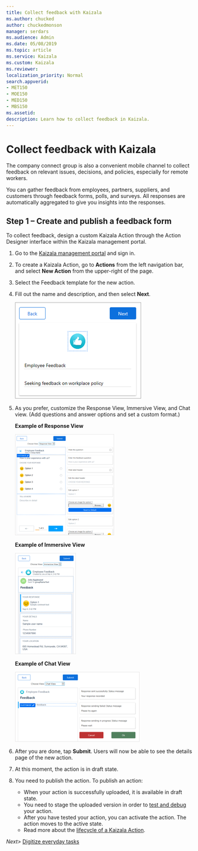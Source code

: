 ```yaml
---
title: Collect feedback with Kaizala
ms.author: chucked
author: chuckedmonson
manager: serdars
ms.audience: Admin
ms.date: 05/08/2019
ms.topic: article
ms.service: Kaizala
ms.custom: Kaizala
ms.reviewer: 
localization_priority: Normal
search.appverid:
- MET150
- MOE150
- MED150
- MBS150
ms.assetid: 
description: Learn how to collect feedback in Kaizala.
---
```


# Collect feedback with Kaizala

The company connect group is also a convenient mobile channel to collect feedback on relevant issues, decisions, and policies, especially for remote workers.

You can gather feedback from employees, partners, suppliers, and customers through feedback forms, polls, and surveys. All responses are automatically aggregated to give you insights into the responses. 

## Step 1 – Create and publish a feedback form

To collect feedback, design a custom Kaizala Action through the Action Designer interface within the Kaizala management portal. 

1. Go to the [Kaizala management portal](https://manage.kaiza.la/) and sign in.
2. To create a Kaizala Action, go to **Actions** from the left navigation bar, and select **New Action** from the upper-right of the page.
3. Select the Feedback template for the new action. 
4. Fill out the name and description, and then select **Next**.

   ![Screenshot of feedback action form](media/feedback-action-form.png)

5. As you prefer, customize the Response View, Immersive View, and Chat view. (Add questions and answer options and set a custom format.) 

   **Example of Response View**

   ![Screenshot of feedback card in response view](media/response-view.png)

   **Example of Immersive View**

   ![Screenshot of feedback card in immersive view](media/immersive-view.png)

   **Example of Chat View**

   ![Screenshot of feedback card in chat view](media/chat-view.png)

6. After you are done, tap **Submit**. Users will now be able to see the details page of the new action. 
7. At this moment, the action is in draft state.
8. You need to publish the action. To publish an action:
   - When your action is successfully uploaded, it is available in draft state.
   - You need to stage the uploaded version in order to [test and debug](https://docs.microsoft.com/kaizala/actions/test) your action.
   - After you have tested your action, you can activate the action. The action moves to the active state.
   - Read more about the [lifecycle of a Kaizala Action](https://docs.microsoft.com/kaizala/actions/actionlifecycle).


*Next>* [Digitize everyday tasks](digitize-tasks.md)

